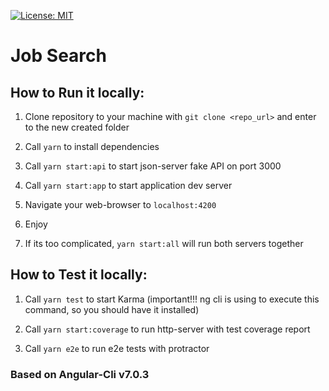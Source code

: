 [![License: MIT](https://img.shields.io/badge/License-MIT-yellow.svg)](https://opensource.org/licenses/MIT)

# Job Search

## How to Run it locally:

1.  Clone repository to your machine with `git clone <repo_url>` and enter to the new created folder 

2.  Call `yarn` to install dependencies

3.  Call `yarn start:api` to start json-server fake API on port 3000

4.  Call `yarn start:app` to start application dev server

5. Navigate your web-browser to `localhost:4200`

6. Enjoy

7. If its too complicated, `yarn start:all` will run both servers together

## How to Test it locally:

1. Call `yarn test` to start Karma (important!!! ng cli is using to execute this command, so you should have it installed)

2. Call `yarn start:coverage` to run http-server with test coverage report

2. Call `yarn e2e` to run e2e tests with protractor

### Based on Angular-Cli v7.0.3


